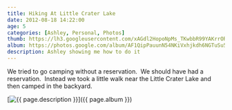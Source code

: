 ```yaml
---
title: Hiking At Little Crater Lake
date: 2012-08-18 14:22:00
age: 5
categories: [Ashley, Personal, Photos]
thumb: https://lh3.googleusercontent.com/xAGdl2HopoNpMs_TKwbbR99YAKrrORb0aFaRNcwTUTk__eENCSK389fqJis82VH9TSOlsboUIuv3wcb-KREVKCOjVY7ThS3nLPrpkaKDvpA_sfeybK3AuUGuiNGlXXwwX5NjCPZt1EbqQHC-GmtPeerxPv7RKoovkATE9uWLLg4tPkDb2i-lf2fduLJUuq06RboRPb5YP64wpgg_CTIXUGiTLvTIB8Kkhj_A38cKDAb_45Oomv1U9egtOk1yhJEZY5-tGmWon1JfZkrXZINCPPxrA3lTli02d9rNNusdl7x1C57lFEL4YTf20ZYydZoHEnGnRtkwm5qhmoCw8ItrRzU750z9UuIgsSynEwNabiB8dKJXnAIFvowuRKRz3KI-b_sJSaIkIDOkgqewNyJSz-Wsd4pn7Wlh7YcDNlCV7kNYXuDZ3AIky2b7TYzFGaPftVBArZR7L_lhKbp2gtX1G99fc-djJ6Y3h9nVIQ47D4Iqvr6kmHU-Ajdv84p8Cappy9GjnCr_dKGYa5s0zw72EWCMGUoaweHGhOqRBsf2JKxkF8er7W--CQoK-uOxdwNL1doWgPI2oBFC5wk7UI1jdhCNNILofwmKVxLsW57S82HZRlpHr6CmQ48B-9OwyMA9s8Xaap8tHlVReHU8SgBRVoe5=w434-h326-no
album: https://photos.google.com/album/AF1QipPauunN54NKiVxhjkdh6NGTuSu5pDXhjS4gzW9y
description: Ashley showing me how to do it
---
```

We tried to go camping without a reservation.  We should have had a reservation.  Instead we took a little walk near the Little Crater Lake and then camped in the backyard.

[<img src="{{ page.thumb }}" alt="{{ page.description }}" class="wyseguys-album"/>]({{ page.album }})